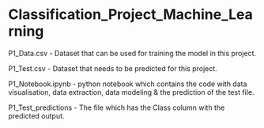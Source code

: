 # Classification_Project_Machine_Learning

P1_Data.csv - Dataset that can be used for training the model in this project.

P1_Test.csv - Dataset that needs to be predicted for this project.

P1_Notebook.ipynb - python notebook which contains the code with data visualisation, data extraction, data modeling & the prediction of the test file.

P1_Test_predictions - The file which has the Class column with the predicted output.
